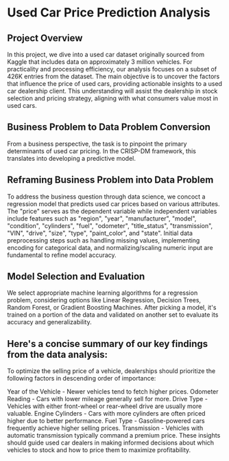 # Used Car Price Prediction Analysis
## Project Overview
In this project, we dive into a used car dataset originally sourced from Kaggle that includes data on approximately 3 million vehicles. For practicality and processing efficiency, our analysis focuses on a subset of 426K entries from the dataset. The main objective is to uncover the factors that influence the price of used cars, providing actionable insights to a used car dealership client. This understanding will assist the dealership in stock selection and pricing strategy, aligning with what consumers value most in used cars.

## Business Problem to Data Problem Conversion
From a business perspective, the task is to pinpoint the primary determinants of used car pricing. In the CRISP-DM framework, this translates into developing a predictive model.

## Reframing Business Problem into Data Problem
To address the business question through data science, we concoct a regression model that predicts used car prices based on various attributes. The "price" serves as the dependent variable while independent variables include features such as "region", "year", "manufacturer", "model", "condition", "cylinders", "fuel", "odometer", "title_status", "transmission", "VIN", "drive", "size", "type", "paint_color", and "state". Initial data preprocessing steps such as handling missing values, implementing encoding for categorical data, and normalizing/scaling numeric input are fundamental to refine model accuracy.

## Model Selection and Evaluation
We select appropriate machine learning algorithms for a regression problem, considering options like Linear Regression, Decision Trees, Random Forest, or Gradient Boosting Machines. After picking a model, it's trained on a portion of the data and validated on another set to evaluate its accuracy and generalizability.

## Here's a concise summary of our key findings from the data analysis:

To optimize the selling price of a vehicle, dealerships should prioritize the following factors in descending order of importance:

Year of the Vehicle - Newer vehicles tend to fetch higher prices.
Odometer Reading - Cars with lower mileage generally sell for more.
Drive Type - Vehicles with either front-wheel or rear-wheel drive are usually more valuable.
Engine Cylinders - Cars with more cylinders are often priced higher due to better performance.
Fuel Type - Gasoline-powered cars frequently achieve higher selling prices.
Transmission - Vehicles with automatic transmission typically command a premium price.
These insights should guide used car dealers in making informed decisions about which vehicles to stock and how to price them to maximize profitability.
